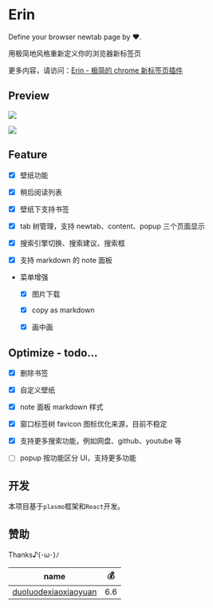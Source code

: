 # Erin

Define your browser newtab page by ❤️.

用极简地风格重新定义你的浏览器新标签页

更多内容，请访问：[Erin - 极简的 chrome 新标签页插件](https://erin-homepage.vercel.app/)



## Preview

![](https://i.imgur.com/MF3jWNF.jpeg)

![](./docs/image-20230628004333170-min.png)

## Feature

- [x] 壁纸功能

- [x] 稍后阅读列表

- [x] 壁纸下支持书签

- [x] tab 树管理，支持 newtab、content、popup 三个页面显示

- [x] 搜索引擎切换、搜索建议、搜索框

- [x] 支持 markdown 的 note 面板

- 菜单增强
  - [x] 图片下载
  - [x] copy as markdown
  - [x] 画中画

  



## Optimize - todo...

- [x] 删除书签
- [x]  自定义壁纸
- [x] note 面板 markdown 样式
- [x] 窗口标签树 favicon 图标优化来源，目前不稳定
- [x] 支持更多搜索功能，例如网盘、github、youtube 等
- [ ] popup 按功能区分 UI，支持更多功能




## 开发

本项目基于`plasmo`框架和`React`开发。



## 赞助

Thanks♪(･ω･)ﾉ 

| name                                                         | 💰    |
| ------------------------------------------------------------ | ---- |
| [duoluodexiaoxiaoyuan](https://github.com/duoluodexiaoxiaoyuan) | 6.6  |

